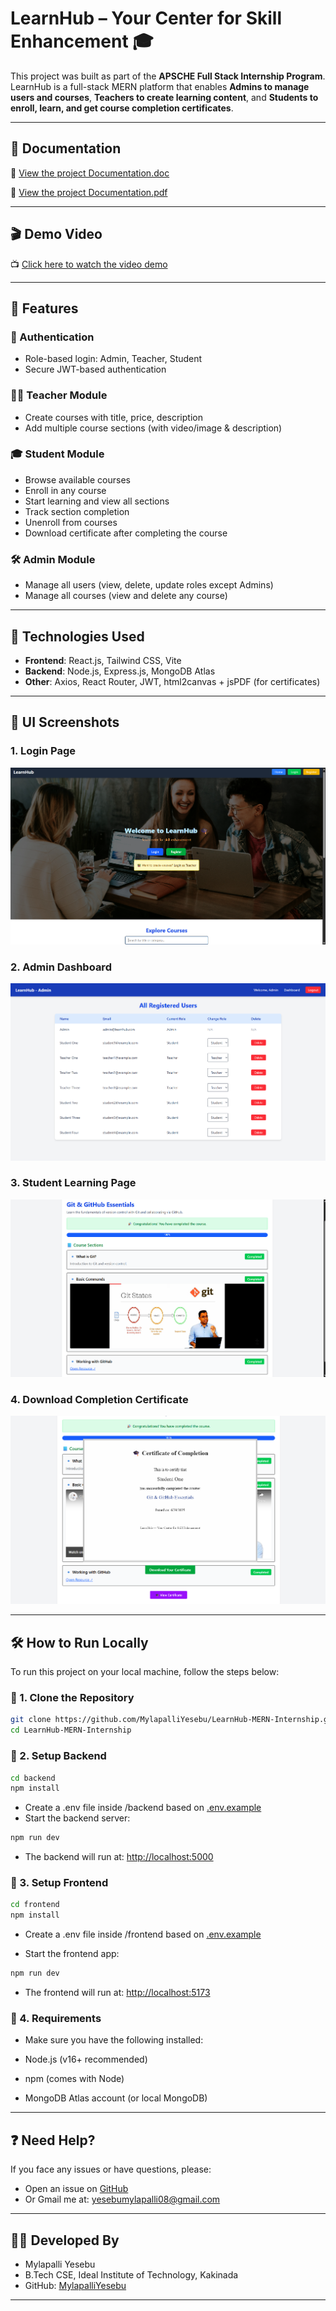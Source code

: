# LearnHub – Your Center for Skill Enhancement 🎓

This project was built as part of the **APSCHE Full Stack Internship Program**.  
LearnHub is a full-stack MERN platform that enables **Admins to manage users and courses**, **Teachers to create learning content**, and **Students to enroll, learn, and get course completion certificates**.

---

## 📄 Documentation

📎 [View the project Documentation.doc](https://docs.google.com/document/d/1PPQ8xcgp_VS6v5LtyN2N0e2Hq9nLJfJu/edit?usp=sharing&ouid=112169026655648183402&rtpof=true&sd=truev)

📎 [View the project Documentation.pdf](https://drive.google.com/file/d/1cgyJhZtioS7VCKxvGbfQ7ewyKSwIftB3/view?usp=sharing)

---

## 🎬 Demo Video

📺 [Click here to watch the video demo](https://drive.google.com/file/d/1mTXw-DvEsbPYtq23ATPyktYOWbaD0PVS/view?usp=sharing)

---

## 🚀 Features

### 🔐 Authentication

- Role-based login: Admin, Teacher, Student
- Secure JWT-based authentication

### 🧑‍🏫 Teacher Module

- Create courses with title, price, description
- Add multiple course sections (with video/image & description)

### 🎓 Student Module

- Browse available courses
- Enroll in any course
- Start learning and view all sections
- Track section completion
- Unenroll from courses
- Download certificate after completing the course

### 🛠 Admin Module

- Manage all users (view, delete, update roles except Admins)
- Manage all courses (view and delete any course)

---

## 🧠 Technologies Used

- **Frontend**: React.js, Tailwind CSS, Vite
- **Backend**: Node.js, Express.js, MongoDB Atlas
- **Other**: Axios, React Router, JWT, html2canvas + jsPDF (for certificates)

---

## 📸 UI Screenshots

### 1. Login Page  

![Login](./frontend/UI-Screenshots/1-home.png)

### 2. Admin Dashboard  

![Admin](./frontend/UI-Screenshots/4-admin-dashboard.png)

### 3. Student Learning Page  

![Learn](./frontend/UI-Screenshots/9-learn-course.png)

### 4. Download Completion Certificate

![Learn](./frontend/UI-Screenshots/10-certificate.png)

---

## 🛠 How to Run Locally

To run this project on your local machine, follow the steps below:

### 🔹 1. Clone the Repository

```bash
git clone https://github.com/MylapalliYesebu/LearnHub-MERN-Internship.git
cd LearnHub-MERN-Internship
```

### 🔹 2. Setup Backend

```bash
cd backend
npm install
```

- Create a .env file inside /backend based on [.env.example](./backend/.env.example)
- Start the backend server:

```bash
npm run dev
```

- The backend will run at: [http://localhost:5000](http://localhost:5000)

### 🔹 3. Setup Frontend

```bash
cd frontend
npm install
```

- Create a .env file inside /frontend based on [.env.example](./frontend/.env.example)

- Start the frontend app:

```bash
npm run dev
```

- The frontend will run at: [http://localhost:5173](http://localhost:5173)

### 🔹 4. Requirements

- Make sure you have the following installed:

- Node.js (v16+ recommended)

- npm (comes with Node)

- MongoDB Atlas account (or local MongoDB)

---

## ❓ Need Help?

If you face any issues or have questions, please:

- Open an issue on [GitHub](https://github.com/MylapalliYesebu/LearnHub-MERN-Internship/issues)
- Or Gmail me at: [yesebumylapalli08@gmail.com](mailto:mylapalliyesebu@example.com)

---

## 🙋‍♂️ Developed By

- Mylapalli Yesebu
- B.Tech CSE, Ideal Institute of Technology, Kakinada
- GitHub: [MylapalliYesebu](https://github.com/MylapalliYesebu)

---

